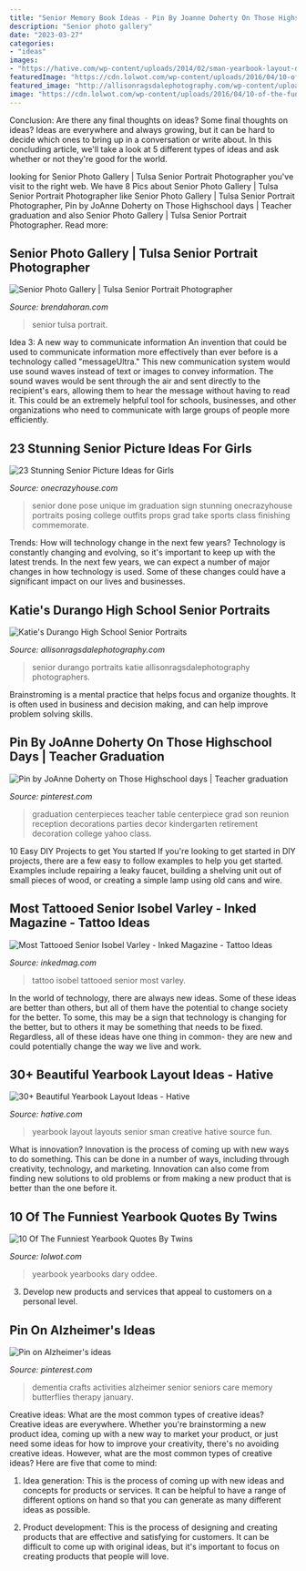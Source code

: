 ```yaml
---
title: "Senior Memory Book Ideas - Pin By Joanne Doherty On Those Highschool Days"
description: "Senior photo gallery"
date: "2023-03-27"
categories:
- "ideas"
images:
- "https://hative.com/wp-content/uploads/2014/02/sman-yearbook-layout-design-22.jpg"
featuredImage: "https://cdn.lolwot.com/wp-content/uploads/2016/04/10-of-the-funniest-yearbook-quotes-by-twins-3.jpg"
featured_image: "http://allisonragsdalephotography.com/wp-content/uploads/2014/12/DSC5087.jpg"
image: "https://cdn.lolwot.com/wp-content/uploads/2016/04/10-of-the-funniest-yearbook-quotes-by-twins-3.jpg"
---
```



Conclusion: Are there any final thoughts on ideas?
Some final thoughts on ideas? Ideas are everywhere and always growing, but it can be hard to decide which ones to bring up in a conversation or write about. In this concluding article, we'll take a look at 5 different types of ideas and ask whether or not they're good for the world.

	

		
looking for Senior Photo Gallery | Tulsa Senior Portrait Photographer you've visit to the right web. We have 8 Pics about Senior Photo Gallery | Tulsa Senior Portrait Photographer like Senior Photo Gallery | Tulsa Senior Portrait Photographer, Pin by JoAnne Doherty on Those Highschool days | Teacher graduation and also Senior Photo Gallery | Tulsa Senior Portrait Photographer. Read more:
		
    
## Senior Photo Gallery | Tulsa Senior Portrait Photographer

<img loading=lazy src="http://www.brendahoran.com/wp-content/gallery/high-school-seniors/IMG_0569.JPG" onerror="this.onerror=null;this.src='https://tse2.mm.bing.net/th?id=OIP.zt7lBctTDhMCW9G8chYc7QHaFS&amp;pid=15.1';" alt="Senior Photo Gallery | Tulsa Senior Portrait Photographer">

_Source: brendahoran.com_

>senior tulsa portrait. 

	

Idea 3: A new way to communicate information
An invention that could be used to communicate information more effectively than ever before is a technology called "messageUltra." This new communication system would use sound waves instead of text or images to convey information. The sound waves would be sent through the air and sent directly to the recipient's ears, allowing them to hear the message without having to read it. This could be an extremely helpful tool for schools, businesses, and other organizations who need to communicate with large groups of people more efficiently.

    
## 23 Stunning Senior Picture Ideas For Girls

<img loading=lazy src="https://cdn.onecrazyhouse.com/wp-content/uploads/2016/08/im-done-pose.jpg" onerror="this.onerror=null;this.src='https://tse1.mm.bing.net/th?id=OIP.UIW8cDsAzRzD-p6t3AnADQHaLH&amp;pid=15.1';" alt="23 Stunning Senior Picture Ideas for Girls">

_Source: onecrazyhouse.com_

>senior done pose unique im graduation sign stunning onecrazyhouse portraits posing college outfits props grad take sports class finishing commemorate. 

	

Trends: How will technology change in the next few years?
Technology is constantly changing and evolving, so it's important to keep up with the latest trends. In the next few years, we can expect a number of major changes in how technology is used. Some of these changes could have a significant impact on our lives and businesses.

    
## Katie&#039;s Durango High School Senior Portraits

<img loading=lazy src="http://allisonragsdalephotography.com/wp-content/uploads/2014/12/DSC5087.jpg" onerror="this.onerror=null;this.src='https://tse4.mm.bing.net/th?id=OIP.ZF5WkOKqnH9Zn2r_8Gp3TAHaLI&amp;pid=15.1';" alt="Katie&#039;s Durango High School Senior Portraits">

_Source: allisonragsdalephotography.com_

>senior durango portraits katie allisonragsdalephotography photographers. 

	

Brainstroming is a mental practice that helps focus and organize thoughts. It is often used in business and decision making, and can help improve problem solving skills.

    
## Pin By JoAnne Doherty On Those Highschool Days | Teacher Graduation

<img loading=lazy src="https://i.pinimg.com/736x/50/0a/22/500a2259ae08968bec1d355b09dc8ce8--centrepiece-ideas-book-centerpieces.jpg" onerror="this.onerror=null;this.src='https://tse2.mm.bing.net/th?id=OIP.tmVYf0_5kDcdN6m1ocZTOQHaJ4&amp;pid=15.1';" alt="Pin by JoAnne Doherty on Those Highschool days | Teacher graduation">

_Source: pinterest.com_

>graduation centerpieces teacher table centerpiece grad son reunion reception decorations parties decor kindergarten retirement decoration college yahoo class. 

	

10 Easy DIY Projects to get You started
If you're looking to get started in DIY projects, there are a few easy to follow examples to help you get started. Examples include repairing a leaky faucet, building a shelving unit out of small pieces of wood, or creating a simple lamp using old cans and wire.

    
## Most Tattooed Senior Isobel Varley - Inked Magazine - Tattoo Ideas

<img loading=lazy src="https://www.inkedmag.com/.image/t_share/MTU5MDMyMzc0MjcxNjE2NjYx/isobel_feature.jpg" onerror="this.onerror=null;this.src='https://tse4.mm.bing.net/th?id=OIP.IE3MRXm0rHcuhArqaf1YUQHaHa&amp;pid=15.1';" alt="Most Tattooed Senior Isobel Varley - Inked Magazine - Tattoo Ideas">

_Source: inkedmag.com_

>tattoo isobel tattooed senior most varley. 

	

In the world of technology, there are always new ideas. Some of these ideas are better than others, but all of them have the potential to change society for the better. To some, this may be a sign that technology is changing for the better, but to others it may be something that needs to be fixed. Regardless, all of these ideas have one thing in common- they are new and could potentially change the way we live and work.

    
## 30+ Beautiful Yearbook Layout Ideas - Hative

<img loading=lazy src="https://hative.com/wp-content/uploads/2014/02/sman-yearbook-layout-design-22.jpg" onerror="this.onerror=null;this.src='https://tse3.mm.bing.net/th?id=OIP.9CUXlG63Un6UFbq8-AOsNAHaKd&amp;pid=15.1';" alt="30+ Beautiful Yearbook Layout Ideas - Hative">

_Source: hative.com_

>yearbook layout layouts senior sman creative hative source fun. 

	

What is innovation?
Innovation is the process of coming up with new ways to do something. This can be done in a number of ways, including through creativity, technology, and marketing. Innovation can also come from finding new solutions to old problems or from making a new product that is better than the one before it.

    
## 10 Of The Funniest Yearbook Quotes By Twins

<img loading=lazy src="https://cdn.lolwot.com/wp-content/uploads/2016/04/10-of-the-funniest-yearbook-quotes-by-twins-3.jpg" onerror="this.onerror=null;this.src='https://tse3.mm.bing.net/th?id=OIP.isATaE3FLuobJxJDEkTLAAHaED&amp;pid=15.1';" alt="10 Of The Funniest Yearbook Quotes By Twins">

_Source: lolwot.com_

>yearbook yearbooks dary oddee. 

	

3. Develop new products and services that appeal to customers on a personal level.

    
## Pin On Alzheimer&#039;s Ideas

<img loading=lazy src="https://i.pinimg.com/736x/08/32/a8/0832a8a873a94f9324566ef27281288a--vascular-dementia-senior-activities.jpg" onerror="this.onerror=null;this.src='https://tse4.mm.bing.net/th?id=OIP.9Jm0zuXZh-s7PaEe7KwtdwHaJ3&amp;pid=15.1';" alt="Pin on Alzheimer&#039;s ideas">

_Source: pinterest.com_

>dementia crafts activities alzheimer senior seniors care memory butterflies therapy january. 

	

Creative ideas: What are the most common types of creative ideas?
Creative ideas are everywhere. Whether you're brainstorming a new product idea, coming up with a new way to market your product, or just need some ideas for how to improve your creativity, there's no avoiding creative ideas. However, what are the most common types of creative ideas? Here are five that come to mind: 
1. Idea generation: This is the process of coming up with new ideas and concepts for products or services. It can be helpful to have a range of different options on hand so that you can generate as many different ideas as possible.

2. Product development: This is the process of designing and creating products that are effective and satisfying for customers. It can be difficult to come up with original ideas, but it's important to focus on creating products that people will love.


